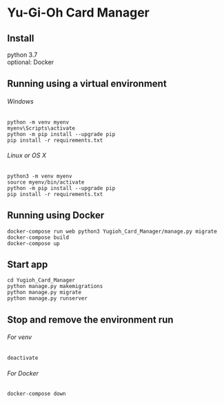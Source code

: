 # Yu-Gi-Oh Card Manager

## Install
python 3.7\
optional: Docker

## Running using a virtual environment
###### Windows
```
python -m venv myenv
myenv\Scripts\activate
python -m pip install --upgrade pip
pip install -r requirements.txt
```
###### Linux or OS X
```
python3 -m venv myenv
source myenv/bin/activate
python -m pip install --upgrade pip
pip install -r requirements.txt
```

## Running using Docker
```
docker-compose run web python3 Yugioh_Card_Manager/manage.py migrate
docker-compose build
docker-compose up
```

## Start app
```
cd Yugioh_Card_Manager
python manage.py makemigrations
python manage.py migrate
python manage.py runserver
```

## Stop and remove the environment run
###### For venv
```
deactivate
```
###### For Docker
```
docker-compose down
```